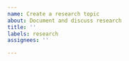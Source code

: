```yaml
---
name: Create a research topic
about: Document and discuss research
title: ''
labels: research
assignees: ''

---
```



